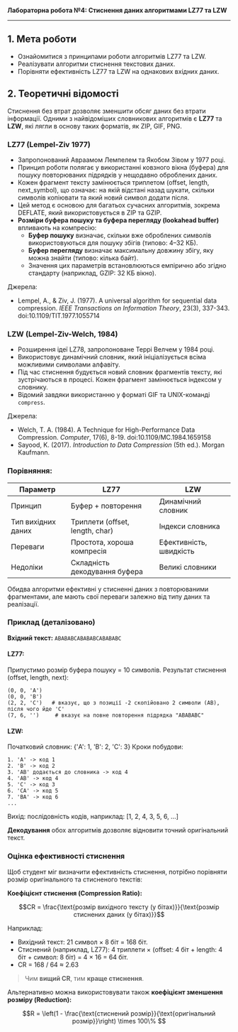**Лабораторна робота №4: Стиснення даних алгоритмами LZ77 та LZW**

---

## **1. Мета роботи**
- Ознайомитися з принципами роботи алгоритмів LZ77 та LZW.
- Реалізувати алгоритми стиснення текстових даних.
- Порівняти ефективність LZ77 та LZW на однакових вхідних даних.

## **2. Теоретичні відомості**
Стиснення без втрат дозволяє зменшити обсяг даних без втрати інформації. Одними з найвідоміших словникових алгоритмів є **LZ77** та **LZW**, які лягли в основу таких форматів, як ZIP, GIF, PNG.

### **LZ77 (Lempel-Ziv 1977)**
- Запропонований Авраамом Лемпелем та Якобом Зівом у 1977 році.
- Принцип роботи полягає у використанні ковзного вікна (буфера) для пошуку повторюваних підрядків у нещодавно оброблених даних.
- Кожен фрагмент тексту замінюється триплетом (offset, length, next_symbol), що означає: на якій відстані назад шукати, скільки символів копіювати та який новий символ додати після.
- Цей метод є основою для багатьох сучасних алгоритмів, зокрема DEFLATE, який використовується в ZIP та GZIP.
- **Розміри буфера пошуку та буфера перегляду (lookahead buffer)** впливають на компресію:
  - **Буфер пошуку** визначає, скільки вже оброблених символів використовуються для пошуку збігів (типово: 4–32 КБ).
  - **Буфер перегляду** визначає максимальну довжину збігу, яку можна знайти (типово: кілька байт).
  - Значення цих параметрів встановлюються емпірично або згідно стандарту (наприклад, GZIP: 32 КБ вікно).

Джерела:
- Lempel, A., & Ziv, J. (1977). A universal algorithm for sequential data compression. *IEEE Transactions on Information Theory*, 23(3), 337-343. doi:10.1109/TIT.1977.1055714

### **LZW (Lempel-Ziv-Welch, 1984)**
- Розширення ідеї LZ78, запропоноване Террі Велчем у 1984 році.
- Використовує динамічний словник, який ініціалізується всіма можливими символами алфавіту.
- Під час стиснення будується новий словник фрагментів тексту, які зустрічаються в процесі. Кожен фрагмент замінюється індексом у словнику.
- Відомий завдяки використанню у форматі GIF та UNIX-команді `compress`.

Джерела:
- Welch, T. A. (1984). A Technique for High-Performance Data Compression. *Computer*, 17(6), 8-19. doi:10.1109/MC.1984.1659158
- Sayood, K. (2017). *Introduction to Data Compression* (5th ed.). Morgan Kaufmann.

### **Порівняння:**
| Параметр                  | LZ77                            | LZW                            |
|---------------------------|----------------------------------|--------------------------------|
| Принцип                  | Буфер + повторення              | Динамічний словник             |
| Тип вихідних даних       | Триплети (offset, length, char) | Індекси словника               |
| Переваги                 | Простота, хороша компресія      | Ефективність, швидкість        |
| Недоліки                 | Складність декодування буфера   | Великі словники                |

Обидва алгоритми ефективні у стисненні даних з повторюваними фрагментами, але мають свої переваги залежно від типу даних та реалізації.

### **Приклад (деталізовано)**
**Вхідний текст:** `ABABABCABABABCABABABC`

#### **LZ77:**
Припустимо розмір буфера пошуку = 10 символів.
Результат стиснення (offset, length, next):
```
(0, 0, 'A')
(0, 0, 'B')
(2, 2, 'C')   # вказує, що з позиції -2 скопійовано 2 символи (AB), після чого йде 'C'
(7, 6, '')     # вказує на повне повторення підрядка "ABABABC"
```

#### **LZW:**
Початковий словник: {'A': 1, 'B': 2, 'C': 3}
Кроки побудови:
```
1. 'A' -> код 1
2. 'B' -> код 2
3. 'AB' додається до словника -> код 4
4. 'AB' -> код 4
5. 'C' -> код 3
6. 'CA' -> код 5
7. 'BA' -> код 6
...
```
Вихід: послідовність кодів, наприклад: [1, 2, 4, 3, 5, 6, ...]

**Декодування** обох алгоритмів дозволяє відновити точний оригінальний текст.

### **Оцінка ефективності стиснення**
Щоб студент міг визначити ефективність стиснення, потрібно порівняти розмір оригінального та стисненого текстів:

**Коефіцієнт стиснення (Compression Ratio):**

$$CR = \frac{\text{розмір вихідного тексту (у бітах)}}{\text{розмір стиснених даних (у бітах)}}$$

Наприклад:
- Вихідний текст: 21 символ × 8 біт = 168 біт.
- Стиснений (наприклад, LZ77): 4 триплети × (offset: 4 біт + length: 4 біт + символ: 8 біт) = 4 × 16 = 64 біт.
- CR = 168 / 64 ≈ 2.63

> Чим **вищий CR**, тим **краще стиснення**.

Альтернативно можна використовувати також **коефіцієнт зменшення розміру (Reduction):**

$$R = \left(1 - \frac{\text{стиснений розмір}}{\text{оригінальний розмір}}\right) \times 100\% $$



